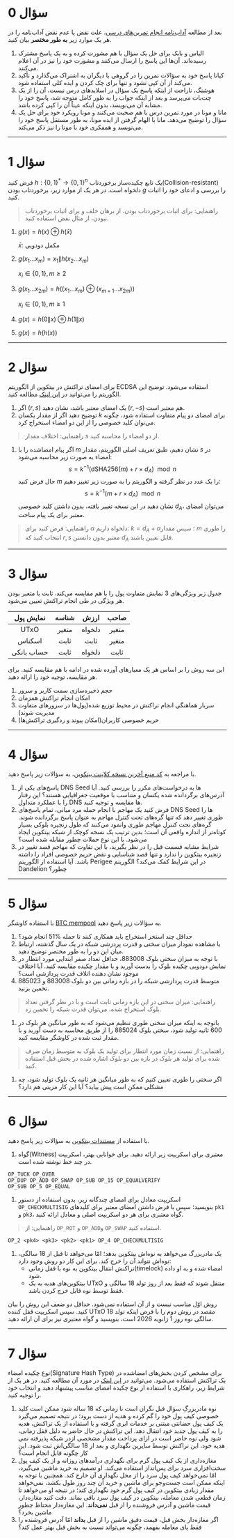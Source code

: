 
# سؤال 0

بعد از مطالعه [آداب‌نامه انجام تمرین‌های درسی](https://docs.ce.sharif.edu/rules/ethics)، علت نقض یا عدم نقض آداب‌نامه را در هر یک موارد زیر **به طور مختصر** بیان کنید.

1. الیاس و بابک برای حل یک سؤال با هم مشورت کرده و به یک پاسخ مشترک رسیده‌اند. آن‌ها این پاسخ را ارسال می‌کنند و مشورت خود را نیز در آن اعلام می‌کنند.
1. کیانا پاسخ خود به سؤالات تمرین را در گروهی با دیگران به اشتراک می‌گذارد و تأکید می‌کند از آن کپی نشود و تنها برای چک کردن و ایده کلی استفاده شود.
1. هوشنگ، ناراحت از اینکه پاسخ یک سؤال در اسلایدهای درس نیست، آن را از یک چت‌بات می‌پرسد و بعد از اینکه جواب را به طور کامل متوجه شد، پاسخ خود را مشابه آن می‌نویسد، بدون اینکه عیناً آن را کپی کرده باشد.
1. مانا و مونا در مورد تمرین درس با هم صحبت می‌کنند و مونا رویکرد خود برای حل یک سؤال را توضیح می‌دهد. مانا با الهام گرفتن از ایده مونا، به طور مستقل پاسخ خود را می‌نویسد و همفکری خود با مونا را نیز ذکر می‌کند.

----------

# سؤال 1

فرض کنید
$h:\{0,1\}^*\rightarrow \{0,1\}^n$
یک تابع چکیده‌ساز برخوردتاب(Collision-resistant) دلخواه است. در هر یک از موارد زیر، برخوردتاب بودن $g$ را بررسی و ادعای خود را اثبات کنید.
> راهنمایی: برای اثبات برخوردتاب بودن، از برهان خلف و برای اثبات برخوردتاب نبودن، از مثال نقض استفاده کنید.
1. $g(x)=h(x) \oplus h(\bar{x})$

	$\bar{x}:$ مکمل دودویی
1. $g(x_1\dots x_m)=x_1 \| h(x_2\dots x_m)$

	$x_i\in \{0,1\}, m \ge 2$
1. $g(x_1\dots x_{2m})=h((x_1\dots x_m) \oplus (x_{m+1}\dots x_{2m}))$

	$x_i\in \{0,1\}, m \ge 1$
1. $g(x)=h(0\| x) \oplus h(1 \| x)$
1. $g(x)=h(h(x))$

----------
# سؤال 2

برای امضای تراکنش در بیتکوین از الگوریتم ECDSA استفاده می‌شود. توضیح این الگوریتم را می‌توانید در [این لینک](https://en.bitcoin.it/wiki/Elliptic_Curve_Digital_Signature_Algorithm) مطالعه کنید.

1. اگر $(r,s)$ یک امضای معتبر باشد، نشان دهید $(r,-s)$ هم معتبر است.
1. توضیح دهید اگر از مقدار یکسان $k$ برای امضای دو پیام متفاوت استفاده شود، چگونه می‌توان کلید خصوصی را از این دو امضاء استخراج کرد.
> راهنمایی: اختلاف مقدار $s$ از دو امضاء را محاسبه کنید.
1. اگر پیام امضاشده را با $m$ نشان دهیم، طبق تعریف اصلی الگوریتم، مقدار $s$ در امضاء به صورت زیر محاسبه می‌شود:
$$s=k^{-1}(\textrm{dSHA256}(m)+r\times d_A) \mod n$$
حال فرض کنید $m$ را یک عدد در نظر  گرفته و الگوریتم را به صورت زیر تغییر دهیم:
$$s=k^{-1}(m+r\times d_A)\mod n$$
نشان دهید در این نسخه تغییر یافته، بدون داشتن کلید خصوصی $d_A$، می‌توان امضای معتبر برای یک پیام ساخت.
> راهنمایی: فرض کنید برای $\alpha$ دلخواه داریم: $k=d_A+\alpha$؛ سپس مقدار $m$ را طوری انتخاب کنید که $r,s$ معتبر بدون دانستن $d_A$ قابل تعیین باشند.

----------
# سؤال 3
جدول زیر ویژگی‌های 3 نمایش متفاوت پول را با هم مقایسه می‌کند. ثابت یا متغیر بودن هر ویژگی در طی انجام تراکنش تعیین می‌شود.

| نمایش پول | شناسه | ارزش | صاحب |
|:---:|:---:|:---:|:---:|
| UTxO | متغیر | دلخواه | متغیر |
| اسکناس | ثابت | ثابت | متغیر |
| حساب بانکی | ثابت | دلخواه | ثابت |

این سه روش را بر اساس هر یک معیارهای آورده شده در ادامه با هم مقایسه کنید. برای هر مقایسه، توجیه خود را ارائه دهید.

1. حجم ذخیره‌سازی سمت کاربر و سرور
1. امکان انجام تراکنش همزمان
1. سربار هماهنگی انجام تراکنش در محیط توزیع شده(پول‌ها در سرورهای متفاوت مدیریت شوند)
1. حریم خصوصی کاربران(امکان پیوند و ردگیری تراکنش‌ها)

----------

# سؤال 4

با مراجعه به [کد منبع آخرین نسخه کلاینت بیتکوین](https://github.com/bitcoin/bitcoin/blob/master/src/kernel/chainparams.cpp#L137)، به سؤالات زیر پاسخ دهید.
1. پاسخ‌های یکی از DNS Seed ها به درخواست‌های مکرر را بررسی کنید. آیا آدرس‌های برگردانده شده یکسان و متناسب با موقعیت جغرافیایی هستند؟ این رفتار را با عملکرد متداول DNS ها مقایسه و توجیه کنید.
1. فرض کنید یک مهاجم  با انجام حمله مرد میانی، تمام پاسخ‌های DNS Seed ها را طوری تغییر دهد که تنها گره‌های تحت کنترل مهاجم به عنوان پاسخ برگردانده شوند. گره‌های تحت کنترل مهاجم طوری وانمود می‌کنند که طول زنجیره بلوکی بسیار کوتاه‌تر از اندازه واقعی آن است؛ بدین ترتیب یک نسخه کوچک از شبکه بیتکوین ایجاد می‌شود. با این نوع حملات چطور مقابله شده است؟
1. شرایط مشابه قسمت قبل را در نظر بگیرید، با این تفاوت که مهاجم قصد تغییر در زنجیره بیتکوین را ندارد و تنها قصد شناسایی و نقض حریم خصوصی افراد را داشته باشد. آیا استفاده از الگوریتم Perigee در این شرایط کمک می‌کند؟ الگوریتم Dandelion چطور؟


----------

# سؤال 5

با استفاده کاوشگر [BTC mempool](https://btcmempool.org/) به سؤالات زیر پاسخ دهید.

1. حداقل چند استخر استخراج باید همکاری کنند تا حمله %51 انجام شود؟
1. با مشاهده نمودار میزان سختی و قدرت پردزشی شبکه در یک سال گذشته، ارتباط میان این دو را به طور مختصر توضیح دهید.
1. با توجه به میزان سختی بلوک 883008، حداقل تعداد صفر ابتدایی مورد انتظار در نمایش دودویی چکیده بلوک را بدست آورید و با مقدار چکیده مقایسه کنید. آیا اختلاف موجود نشان دهنده اتلاف قدرت پردازشی است؟
1. متوسط قدرت پردازشی شبکه را در بازه زمانی بین دو بلوک 883008 و 885023 تخمین بزنید.
>راهنمایی: میزان سختی در این بازه زمانی ثابت است و با در نظر گرفتن تعداد بلوک استخراج شده، می‌توان قدرت شبکه را تخمین زد.
1. باتوجه به اینکه میزان سختی طوری تنظیم می‌شود که به طور میانگین هر بلوک در 600 ثانیه تولید شود، سختی بلوک 885024 را از طریق محاسبه به دست آورید و با مقدار ثبت شده در کاوشگر مقایسه کنید.
>راهنمایی: از نسبت زمان مورد انتظار برای تولید یک بلوک به متوسط زمان صرف شده برای تولید هر بلوک در بازه بین دو بلوک اشاره شده در بخش قبل استفاده کنید. 
1. اگر سختی را طوری تعیین کنیم که به طور میانگین هر ثانیه یک بلوک تولید شود، چه مشکلی ممکن است پیش بیاید؟ آیا این کار مزیتی هم دارد؟

----------

# سؤال 6
با استفاده از [مستندات بیتکوین](https://en.bitcoin.it/wiki/Script) به سؤالات زیر پاسخ دهید.

1. گواه(Witness) معتبری برای اسکریپت زیر ارائه دهید. برای خوانایی بهتر، اسکریپت در چند خط نوشته شده است.
```
OP_TUCK OP_OVER
OP_DUP OP_ADD OP_SWAP OP_SUB OP_15 OP_EQUALVERIFY
OP_SUB OP_5 OP_EQUAL
```

1. اسکریپت معادل برای امضای چندگانه زیر، بدون استفاده از دستور `OP_CHECKMULTISIG` بنویسید؛ سپس با فرض داشتن امضای معتبر برای کلیدهای `pk1` و `pk3`، گواه معتبری برای هر دو اسکریپت اصلی و معادل ارائه کنید.
> راهنمایی: از `OP_ROT` و `OP_ADD`و `OP_SWAP` استفاده کنید.
```
OP_2 <pk4> <pk3> <pk2> <pk1> OP_4 OP_CHECKMULTISIG
```

1. یک مادربزرگ می‌خواهد به نوه‌اش بیتکوین بدهد؛ امّا می‌خواهد تا قبل از 18 سالگی، نوه‌اش نتواند آن را خرج کند. برای این کار دو روش وجود دارد:
	- تراکنش انتقال بیتکوین به نوه با قفل زمانی(timelock) امضاء شده و به او داده شود.
	- بیتکوین‌های هدیه به یک UTxO منتقل شوند که فقط بعد از روز تولد 18 سالگی و فقط توسط نوه قابل خرج کردن باشد.

 روش اوّل مناسب نیست و از آن استفاده نمی‌شود. حداقل دو ضعف این روش را بیان کنید. سپس اسکریپت قفل کننده UTxO مقصد در روش دوم را با فرض اینکه تولد 18 سالگی نوه روز 1 ژانویه 2026 است، بنویسید و گواه معتبری نیز برای آن ارائه دهید.

----------

# سؤال 7
نوع چکیده امضاء(Signature Hash Type) برای مشخص کردن بخش‌های امضاشده در یک تراکنش استفاده می‌شود. می‌توانید در [این لینک](https://wiki.bitcoinsv.io/index.php/SIGHASH_flags) در مورد آن مطالعه کنید. در هر یک از شرایط زیر، راهکاری با استفاده از نوع چکیده امضای مناسب پیشنهاد دهید و انتخاب خود را توجیه کنید.

1. نوه مادربزرگِ سؤال قبل نگران است تا زمانی که 18 ساله شود ممکن است کلید خصوصی کیف پول خود را گم کرده و هدیه از دست برود؛ در نتیجه تصمیم می‌گیرد یک کیف پول حضانتی مبتنی بر خدمات ابری گرفته و با استفاده از یک تراکنش، هدیه را به کیف پول جدید خود انتقال دهد. این تراکنش در حال حاضر به دلیل قفل زمانی، در شبکه پذیرفته نمی‌‎شود ولی نوه حاضر است در ازای پرداخت مقدار مشخصی از هدیه خود، این تراکنش توسط سایرین نگهداری و بعد از 18 سالگی‌اش ثبت شود. این کار چگونه قابل انجام است؟
1. مغازه‌داری از یک کیف پول گرم برای نگهداری درآمدهای روزانه و از یک کیف پول سخت‌افزاری سرد برای پس‌انداز استفاده می‌کند. او تصمیم به خرید ماشین می‌گیرد، امّا نمی‌خواهد کیف پول سرد را از محل نگهداری آن خارج کند. همچنین با توجه به اینکه ممکن است جست‌وجو برای ماشین و خرید آن چند روز طول بکشد، نمی‌خواهد مقدار زیادی بیتکوین در کیف پول گرم خود نگهداری کند؛ در نتیجه او می‌خواهد تا زمان قطعی شدن معامله، بیتکوین در کیف پول سرد باقی بماند. دقت کنید مغازه‌دار، قیمت ماشین و آدرس فروشنده را از قبل **نمی‌داند**. این مغازه‌دار محتاط چطور ماشین بخرد؟
1. اگر مغازه‌دار بخش قبل، قیمت دقیق ماشین را از قبل **بداند** امّا آدرس فروشنده را فقط پای معامله بفهمد، چگونه می‌تواند نسبت به بخش قبل بهتر عمل کند؟

